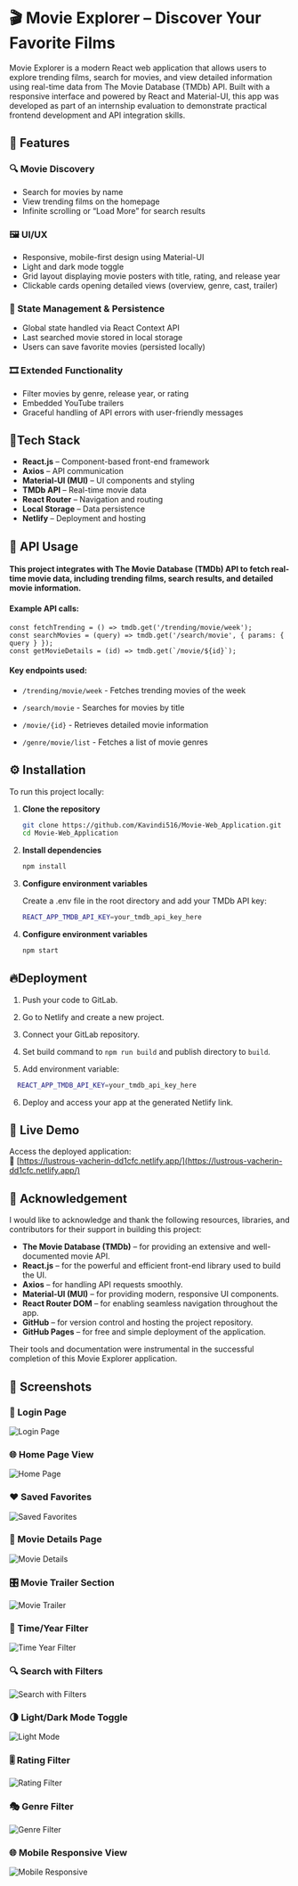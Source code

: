 
# 🎬 Movie Explorer – Discover Your Favorite Films

Movie Explorer is a modern React web application that allows users to explore trending films, search for movies, and view detailed information using real-time data from The Movie Database (TMDb) API. Built with a responsive interface and powered by React and Material-UI, this app was developed as part of an internship evaluation to demonstrate practical frontend development and API integration skills.


## 🌟 Features
### 🔍 Movie Discovery
- Search for movies by name
- View trending films on the homepage
- Infinite scrolling or “Load More” for search results

### 🖼️ UI/UX
- Responsive, mobile-first design using Material-UI
- Light and dark mode toggle
- Grid layout displaying movie posters with title, rating, and release year
- Clickable cards opening detailed views (overview, genre, cast, trailer)

### 🧠 State Management & Persistence
- Global state handled via React Context API
- Last searched movie stored in local storage
- Users can save favorite movies (persisted locally)

### 🎞️ Extended Functionality
- Filter movies by genre, release year, or rating
- Embedded YouTube trailers
- Graceful handling of API errors with user-friendly messages


## 🔰Tech Stack

- **React.js** – Component-based front-end framework  
- **Axios** – API communication  
- **Material-UI (MUI)** – UI components and styling  
- **TMDb API** – Real-time movie data  
- **React Router** – Navigation and routing  
- **Local Storage** – Data persistence  
- **Netlify** – Deployment and hosting  


## 📡 API Usage

#### This project integrates with **The Movie Database (TMDb) API** to fetch real-time movie data, including trending films, search results, and detailed movie information.

#### Example API calls:
```
const fetchTrending = () => tmdb.get('/trending/movie/week');
const searchMovies = (query) => tmdb.get('/search/movie', { params: { query } });
const getMovieDetails = (id) => tmdb.get(`/movie/${id}`);
```

#### Key endpoints used:

- `/trending/movie/week` - Fetches trending movies of the week

- `/search/movie` - Searches for movies by title

- `/movie/{id}` - Retrieves detailed movie information

- `/genre/movie/list` - Fetches a list of movie genres




## ⚙️ Installation
 To run this project locally:

1. **Clone the repository**
   ```bash
   git clone https://github.com/Kavindi516/Movie-Web_Application.git
   cd Movie-Web_Application
2. **Install dependencies**
   ```bash
   npm install
3. **Configure environment variables**
     
   Create a .env file in the root directory and add your TMDb API key:
   ```bash
   REACT_APP_TMDB_API_KEY=your_tmdb_api_key_here

4. **Configure environment variables**
   ```bash
   npm start
## 🔥Deployment

1. Push your code to GitLab.

2. Go to Netlify and create a new project.

3. Connect your GitLab repository.

4. Set build command to `npm run build` and publish directory to `build`.

5. Add environment variable:

```bash
  REACT_APP_TMDB_API_KEY=your_tmdb_api_key_here

```
6. Deploy and access your app at the generated Netlify link.

## 🚀 Live Demo
Access the deployed application:  
🔗 [https://lustrous-vacherin-dd1cfc.netlify.app/](https://lustrous-vacherin-dd1cfc.netlify.app/)

## 🙏 Acknowledgement

I would like to acknowledge and thank the following resources, libraries, and contributors for their support in building this project:

- **The Movie Database (TMDb)** – for providing an extensive and well-documented movie API.
- **React.js** – for the powerful and efficient front-end library used to build the UI.
- **Axios** – for handling API requests smoothly.
- **Material-UI (MUI)** – for providing modern, responsive UI components.
- **React Router DOM** – for enabling seamless navigation throughout the app.
- **GitHub** – for version control and hosting the project repository.
- **GitHub Pages** – for free and simple deployment of the application.

Their tools and documentation were instrumental in the successful completion of this Movie Explorer application.



## 📸 Screenshots

### 🔐 Login Page
![Login Page](./src/assets/Login_Page.png)

### 🌐 Home Page View
![Home Page](./src/assets/Home.png)

### ❤️ Saved Favorites
![Saved Favorites](./src/assets/Saved_Favorites.png)

### 🎥 Movie Details Page
![Movie Details](./src/assets/Movie_Details.png)

### 🎛️ Movie Trailer Section
![Movie Trailer](./src/assets/Movie_Trailer.png)

### 📅 Time/Year Filter
![Time Year Filter](./src/assets/Filter_Year.png)

### 🔍 Search with Filters
![Search with Filters](./src/assets/Search_with_Filters.png)

### 🌗 Light/Dark Mode Toggle
![Light Mode](./src/assets/Light_mode.png)

### 🎚️ Rating Filter
![Rating Filter](./src/assets/Filter_Rating.png)

### 🎭 Genre Filter
![Genre Filter](./src/assets/Filter_Genre.png)

### 🌐 Mobile Responsive View
![Mobile Responsive](./src/assets/Mobile_Responsive.png)
